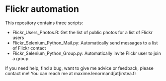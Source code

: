 Flickr automation
===================================================================================

This repository contains three scripts:  
  * Flickr_Users_Photos.R: Get the list of public photos for a list of Flickr users
  * Flickr_Selenium_Python_Mail.py: Automatically send messages to a list of Flickr contact
  * Flickr_Selenium_Python_Group.py: Automatically invite Flickr user to join a group

If you need help, find a bug, want to give me advice or feedback, please contact me!
You can reach me at maxime.lenormand[at]irstea.fr
